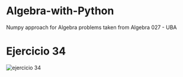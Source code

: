 # Algebra-with-Python
Numpy approach for Algebra problems taken from Algebra 027 - UBA

# Ejercicio 34
![ejercicio 34](https://user-images.githubusercontent.com/93409495/170836471-5145c6f4-9a70-4826-af91-636b5c56adda.png)



